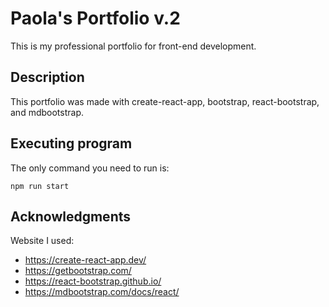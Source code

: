 # Paola's Portfolio v.2

This is my professional portfolio for front-end development. 

## Description

This portfolio was made with create-react-app, bootstrap, react-bootstrap, and mdbootstrap.

## Executing program

The only command you need to run is:

```
npm run start
```

## Acknowledgments

Website I used:
* https://create-react-app.dev/
* https://getbootstrap.com/
* https://react-bootstrap.github.io/
* https://mdbootstrap.com/docs/react/
